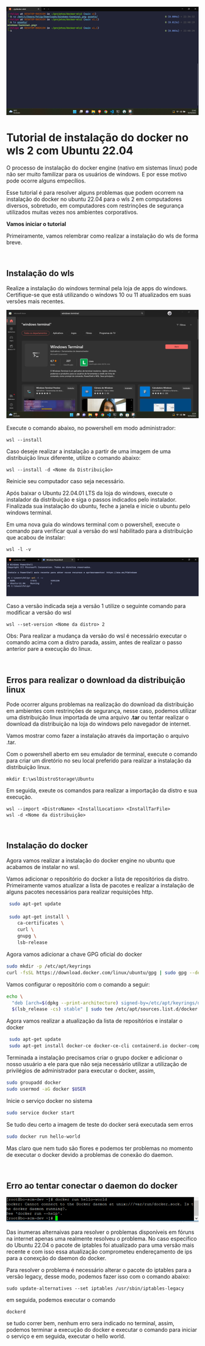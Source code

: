 ![Wsl2](https://github.com/felipeamorim-dev/docker-wls2/blob/main/assets/wsl2.png)

# Tutorial de instalação do docker no wls 2 com Ubuntu 22.04

O processo de instalação do docker engine (nativo em sistemas linux) pode não ser muito familizar para os usuários de windows. E por esse motivo pode ocorre alguns empecílios. 

Esse tutorial é para resolver alguns problemas que podem ocorrem na instalação do docker no ubuntu 22.04 para o wls 2 em computadores diversos, sobretudo, em computadores com restrinções de segurança utilizados muitas vezes nos ambientes corporativos.

**Vamos iniciar o tutorial**

Primeiramente, vamos relembrar como realizar a instalação do wls de forma breve.

&nbsp;

## Instalação do wls

Realize a instalação do windows terminal pela loja de apps do windows. Certifique-se que está utilizando o windows 10 ou 11 atualizados em suas versões mais recentes. 

![Windows Terminal](https://github.com/felipeamorim-dev/docker-wls2/blob/main/assets/windows-terminal.png)

Execute o comando abaixo, no powershell em modo administrador:

```
wsl --install
```

Caso deseje realizar a instalação a partir de uma imagem de uma distribuição linux diferente, utilize o comando abaixo:

```
wsl --install -d <Nome da Distribuição>
```

Reinicie seu computador caso seja necessário.

Após baixar o Ubuntu 22.04.01 LTS da loja do windows, execute o instalador da distribuição e siga o passos indicados pelo instalador. Finalizada sua instalação do ubuntu, feche a janela e inicie o ubuntu pelo windows terminal.

Em uma nova guia do windows terminal com o powershell, execute o comando para verificar qual a versão do wsl habilitado para a distribuição que acabou de instalar:

```
wsl -l -v
```

![Versão do wsl](https://github.com/felipeamorim-dev/docker-wls2/blob/main/assets/wsl-version.png)

Caso a versão indicada seja a versão 1 utilize o seguinte comando para modificar a versão do wsl

```
wsl --set-version <Nome da distro> 2
```

Obs: Para realizar a mudança da versão do wsl é necessário executar o comando acima com a distro parada, assim, antes de realizar o passo anterior pare a execução do linux. 

&nbsp;

## Erros para realizar o download da distribuição linux

Pode ocorrer alguns problemas na realização do download da distribuição em ambientes com restrinções de segurança, nesse caso, podemos utilizar uma distribuição linux importada de uma arquivo **.tar** ou tentar realizar o download da distribuição na loja do windows pelo navegador de internet.

Vamos mostrar como fazer a instalação através da importação o arquivo .tar.

Com o powershell aberto em seu emulador de terminal, execute o comando para criar um diretório no seu local preferido para realizar a instalação da distribuição linux.

```
mkdir E:\wslDistroStorage\Ubuntu
```

Em seguida, exeute os comandos para realizar a importação da distro e sua execução.

```
wsl --import <DistroName> <InstallLocation> <InstallTarFile>
wsl -d <Nome da distribuição>
```

&nbsp;

## Instalação do docker

Agora vamos realizar a instalação do docker engine no ubuntu que acabamos de instalar no wsl.

Vamos adicionar o repositório do docker a lista de repositórios da distro. Primeiramente vamos atualizar a lista de pacotes e realizar a instalação de alguns pacotes necessários para realizar requisições http.

~~~Bash
 sudo apt-get update
 
 sudo apt-get install \
    ca-certificates \
    curl \
    gnupg \
    lsb-release
~~~

Agora vamos adicionar a chave GPG oficial do docker

~~~Bash
sudo mkdir -p /etc/apt/keyrings
curl -fsSL https://download.docker.com/linux/ubuntu/gpg | sudo gpg --dearmor -o /etc/apt/keyrings/docker.gpg
~~~

Vamos configurar o repositório com o comando a seguir:

~~~Bash
echo \
  "deb [arch=$(dpkg --print-architecture) signed-by=/etc/apt/keyrings/docker.gpg] https://download.docker.com/linux/ubuntu \
  $(lsb_release -cs) stable" | sudo tee /etc/apt/sources.list.d/docker.list > /dev/null
~~~

Agora vamos realizar a atualização da lista de repositórios e instalar o docker

~~~Bash
 sudo apt-get update
 sudo apt-get install docker-ce docker-ce-cli containerd.io docker-compose-plugin
~~~

Terminada a instalação precisamos criar o grupo docker e adicionar o nosso usuário a ele para que não seja necessário utilizar a utilização de privilégios de administrador para executar o docker, assim,

~~~Bash
sudo groupadd docker
sudo usermod -aG docker $USER
~~~

Inicie o serviço docker no sistema

~~~Bash
sudo service docker start
~~~

Se tudo deu certo a imagem de teste do docker será executada sem erros

~~~Bash
sudo docker run hello-world
~~~

Mas claro que nem tudo são flores e podemos ter problemas no momento de executar o docker devido a problemas de conexão do daemon.

&nbsp;

## Erro ao tentar conectar o daemon do docker

![Error docker daemon](https://github.com/felipeamorim-dev/docker-wls2/blob/main/assets/error-daemon-docker.png)

Das inumeras alternaivas para resolver o problemas disponíveis em fóruns na internet apenas uma realmente resolveu o problema. No caso especifico do Ubuntu 22.04 o pacote de iptables foi atualizado para uma versão mais recente e com isso essa atualização comprometeu endereçamento de ips para a conexção do daemon do docker.

Para resolver o problema é necessário alterar o pacote do iptables para a versão legacy, desse modo, podemos fazer isso com o comando abaixo:

``` 
sudo update-alternatives --set iptables /usr/sbin/iptables-legacy 
```

em seguida, podemos executar o comando

```
dockerd
```

se tudo correr bem, nenhum erro sera indicado no terminal, assim, podemos terminar a execução do docker e executar o comando para iniciar o serviço e em seguida, executar o hello world.
